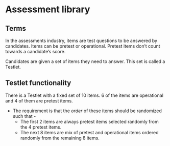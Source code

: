 # Assessment library

## Terms

In the assessments industry, items are test questions to be answered by candidates. Items can be pretest or operational. Pretest items don’t count towards a candidate’s score.

Candidates are given a set of items they need to answer. This set is called a Testlet.

## Testlet functionality

There is a Testlet with a fixed set of 10 items. 6 of the items are operational and 4 of them are pretest items.
* The requirement is that the _order_ of these items should be randomized such that -
    * The first 2 items are always pretest items selected randomly from the 4 pretest items.
    * The next 8 items are mix of pretest and operational items ordered randomly from the remaining 8 items.